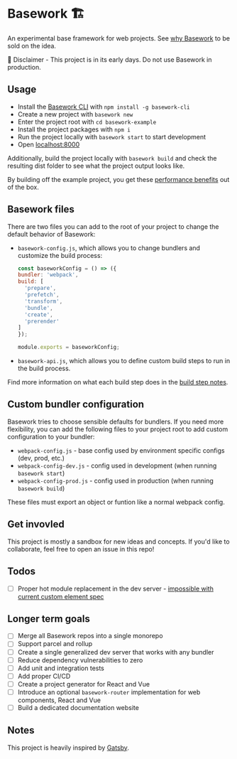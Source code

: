 
# Basework 🏗
An experimental base framework for web projects. See [why Basework](docs/why-basework.md) to be sold on the idea.

🚨 Disclaimer - This project is in its early days. Do not use Basework in production.

## Usage
- Install the [Basework CLI](https://github.com/tyhopp/basework-cli) with `npm install -g basework-cli`
- Create a new project with `basework new`
- Enter the project root with `cd basework-example`
- Install the project packages with `npm i`
- Run the project locally with `basework start` to start development
- Open [localhost:8000](http://localhost:8000)

Additionally, build the project locally with `basework build` and check the resulting dist folder to see what the project output looks like.

By building off the example project, you get these [performance benefits](docs/performance.md) out of the box.

## Basework files
There are two files you can add to the root of your project to change the default behavior of Basework:

- `basework-config.js`, which allows you to change bundlers and customize the build process:
	```js
	const baseworkConfig = () => ({
    bundler: 'webpack',
    build: [
      'prepare',
      'prefetch',
      'transform',
      'bundle',
      'create',
      'prerender'
    ]
  });

  module.exports = baseworkConfig;
	```

- `basework-api.js`, which allows you to define custom build steps to run in the build process.

Find more information on what each build step does in the [build step notes](docs/build-steps.md).

## Custom bundler configuration
Basework tries to choose sensible defaults for bundlers. If you need more flexibility, you can add the following files to your project root to add custom configuration to your bundler:

- `webpack-config.js` - base config used by environment specific configs (dev, prod, etc.)
- `webpack-config-dev.js` - config used in development (when running `basework start`)
- `webpack-config-prod.js` - config used in production (when running `basework build`)

These files must export an object or funtion like a normal webpack config.

## Get invovled
This project is mostly a sandbox for new ideas and concepts. If you'd like to collaborate, feel free to open an issue in this repo!

## Todos
- [ ] Proper hot module replacement in the dev server - [impossible with current custom element spec](https://github.com/WICG/webcomponents/issues/829)

## Longer term goals
- [ ] Merge all Basework repos into a single monorepo
- [ ] Support parcel and rollup
- [ ] Create a single generalized dev server that works with any bundler
- [ ] Reduce dependency vulnerabilities to zero
- [ ] Add unit and integration tests
- [ ] Add proper CI/CD
- [ ] Create a project generator for React and Vue
- [ ] Introduce an optional `basework-router` implementation for web components, React and Vue
- [ ] Build a dedicated documentation website

## Notes
This project is heavily inspired by [Gatsby](https://gatsby.org).